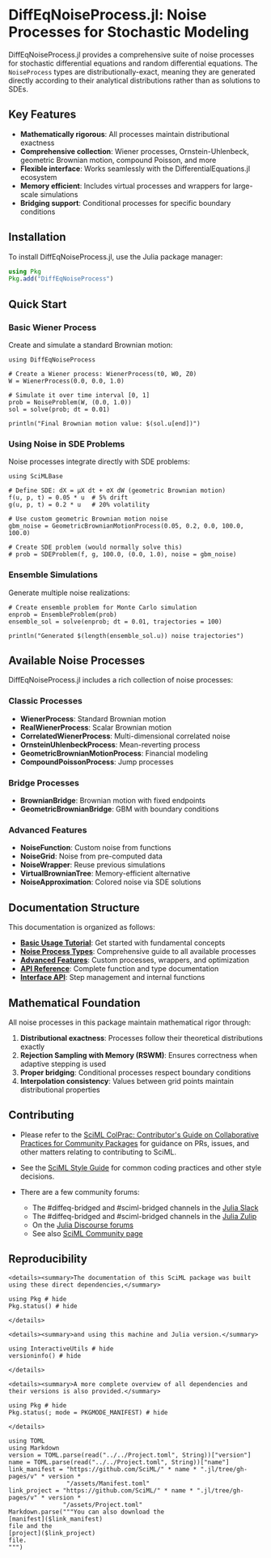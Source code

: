 # DiffEqNoiseProcess.jl: Noise Processes for Stochastic Modeling

DiffEqNoiseProcess.jl provides a comprehensive suite of noise processes for stochastic differential equations and random differential equations. The `NoiseProcess` types are distributionally-exact, meaning they are generated directly according to their analytical distributions rather than as solutions to SDEs.

## Key Features

- **Mathematically rigorous**: All processes maintain distributional exactness
- **Comprehensive collection**: Wiener processes, Ornstein-Uhlenbeck, geometric Brownian motion, compound Poisson, and more
- **Flexible interface**: Works seamlessly with the DifferentialEquations.jl ecosystem
- **Memory efficient**: Includes virtual processes and wrappers for large-scale simulations
- **Bridging support**: Conditional processes for specific boundary conditions

## Installation

To install DiffEqNoiseProcess.jl, use the Julia package manager:

```julia
using Pkg
Pkg.add("DiffEqNoiseProcess")
```

## Quick Start

### Basic Wiener Process

Create and simulate a standard Brownian motion:

```@example index
using DiffEqNoiseProcess

# Create a Wiener process: WienerProcess(t0, W0, Z0)
W = WienerProcess(0.0, 0.0, 1.0)

# Simulate it over time interval [0, 1] 
prob = NoiseProblem(W, (0.0, 1.0))
sol = solve(prob; dt = 0.01)

println("Final Brownian motion value: $(sol.u[end])")
```

### Using Noise in SDE Problems

Noise processes integrate directly with SDE problems:

```@example index
using SciMLBase

# Define SDE: dX = μX dt + σX dW (geometric Brownian motion)
f(u, p, t) = 0.05 * u  # 5% drift
g(u, p, t) = 0.2 * u   # 20% volatility

# Use custom geometric Brownian motion noise
gbm_noise = GeometricBrownianMotionProcess(0.05, 0.2, 0.0, 100.0, 100.0)

# Create SDE problem (would normally solve this)
# prob = SDEProblem(f, g, 100.0, (0.0, 1.0), noise = gbm_noise)
```

### Ensemble Simulations

Generate multiple noise realizations:

```@example index
# Create ensemble problem for Monte Carlo simulation
enprob = EnsembleProblem(prob)
ensemble_sol = solve(enprob; dt = 0.01, trajectories = 100)

println("Generated $(length(ensemble_sol.u)) noise trajectories")
```

## Available Noise Processes

DiffEqNoiseProcess.jl includes a rich collection of noise processes:

### Classic Processes
- **WienerProcess**: Standard Brownian motion
- **RealWienerProcess**: Scalar Brownian motion  
- **CorrelatedWienerProcess**: Multi-dimensional correlated noise
- **OrnsteinUhlenbeckProcess**: Mean-reverting process
- **GeometricBrownianMotionProcess**: Financial modeling
- **CompoundPoissonProcess**: Jump processes

### Bridge Processes
- **BrownianBridge**: Brownian motion with fixed endpoints
- **GeometricBrownianBridge**: GBM with boundary conditions

### Advanced Features
- **NoiseFunction**: Custom noise from functions
- **NoiseGrid**: Noise from pre-computed data
- **NoiseWrapper**: Reuse previous simulations
- **VirtualBrownianTree**: Memory-efficient alternative
- **NoiseApproximation**: Colored noise via SDE solutions

## Documentation Structure

This documentation is organized as follows:

- **[Basic Usage Tutorial](tutorials/basic_usage.md)**: Get started with fundamental concepts
- **[Noise Process Types](tutorials/noise_processes.md)**: Comprehensive guide to all available processes
- **[Advanced Features](tutorials/advanced_features.md)**: Custom processes, wrappers, and optimization
- **[API Reference](api/noise_processes.md)**: Complete function and type documentation
- **[Interface API](api/interface.md)**: Step management and internal functions

## Mathematical Foundation

All noise processes in this package maintain mathematical rigor through:

1. **Distributional exactness**: Processes follow their theoretical distributions exactly
2. **Rejection Sampling with Memory (RSWM)**: Ensures correctness when adaptive stepping is used
3. **Proper bridging**: Conditional processes respect boundary conditions
4. **Interpolation consistency**: Values between grid points maintain distributional properties

## Contributing

  - Please refer to the
    [SciML ColPrac: Contributor's Guide on Collaborative Practices for Community Packages](https://github.com/SciML/ColPrac/blob/master/README.md)
    for guidance on PRs, issues, and other matters relating to contributing to SciML.

  - See the [SciML Style Guide](https://github.com/SciML/SciMLStyle) for common coding practices and other style decisions.
  - There are a few community forums:
    
      + The #diffeq-bridged and #sciml-bridged channels in the
        [Julia Slack](https://julialang.org/slack/)
      + The #diffeq-bridged and #sciml-bridged channels in the
        [Julia Zulip](https://julialang.zulipchat.com/#narrow/stream/279055-sciml-bridged)
      + On the [Julia Discourse forums](https://discourse.julialang.org)
      + See also [SciML Community page](https://sciml.ai/community/)

## Reproducibility

```@raw html
<details><summary>The documentation of this SciML package was built using these direct dependencies,</summary>
```

```@example
using Pkg # hide
Pkg.status() # hide
```

```@raw html
</details>
```

```@raw html
<details><summary>and using this machine and Julia version.</summary>
```

```@example
using InteractiveUtils # hide
versioninfo() # hide
```

```@raw html
</details>
```

```@raw html
<details><summary>A more complete overview of all dependencies and their versions is also provided.</summary>
```

```@example
using Pkg # hide
Pkg.status(; mode = PKGMODE_MANIFEST) # hide
```

```@raw html
</details>
```

```@eval
using TOML
using Markdown
version = TOML.parse(read("../../Project.toml", String))["version"]
name = TOML.parse(read("../../Project.toml", String))["name"]
link_manifest = "https://github.com/SciML/" * name * ".jl/tree/gh-pages/v" * version *
                "/assets/Manifest.toml"
link_project = "https://github.com/SciML/" * name * ".jl/tree/gh-pages/v" * version *
               "/assets/Project.toml"
Markdown.parse("""You can also download the
[manifest]($link_manifest)
file and the
[project]($link_project)
file.
""")
```

